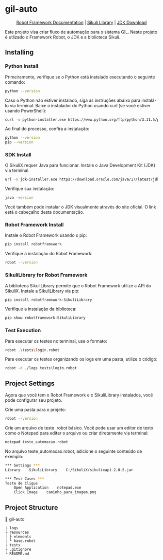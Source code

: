 # gil-auto

<p align="center">
  <a href="https://robotframework.org/robotframework/latest/RobotFrameworkUserGuide.html">Robot Framework Documentation</a> |
  <a href="https://rainmanwy.github.io/robotframework-SikuliLibrary/doc/SikuliLibrary.html">Sikuli Library</a> |
  <a href="https://www.oracle.com/br/java/technologies/downloads/">JDK Download</a>
</p>

Este projeto visa criar fluxo de automação para o sistema GIL. Neste projeto é utlizado o Framework Robot, o JDK e a biblioteca Sikuli.

## Installing

### Python Install

Primeiramente, verifique se o Python está instalado executando o seguinte comando:
```bash
python --version
```

Caso o Python não estiver instalado, siga as instruções abaixo para instalá-lo via terminal. Baixe o instalador do Python usando curl (se você estiver usando PowerShell):
```bash
curl -o python-installer.exe https://www.python.org/ftp/python/3.11.5/python-3.11.5-amd64.exe
```
Ao final do processo, confira a instalação:
```bash
python --version
pip --version
```

### SDK Install

O SikuliX requer Java para funcionar. Instale o Java Development Kit (JDK) via terminal.
```bash
url -o jdk-installer.exe https://download.oracle.com/java/17/latest/jdk-17_windows-x64_bin.exe
```

Verifique sua instalação:
```bash
java -version
```

Você também pode instalar o JDK visualmente através do site oficial. O link está o cabeçalho desta documentação.

### Robot Framework Install

Instale o Robot Framework usando o pip:
```bash
pip install robotframework
```

Verifique a instalação do Robot Framework:
```bash
robot --version
```

### SikuliLibrary for Robot Framework

A biblioteca SikuliLibrary permite que o Robot Framework utilize a API do SikuliX. Instale a SikuliLibrary via pip:
```bash
pip install robotframework-SikuliLibrary
```

Verifique a instalação da biblioteca:
```bash
pip show robotframework-SikuliLibrary
```

### Test Execution

Para executar os testes no terminal, use o formato:
```bash
robot .\tests\login.robot
```

Para executar os testes organizando os logs em uma pasta, utilize o código:
```bash
robot -d ./logs tests\login.robot
```

## Project Settings

Agora que você tem o Robot Framework e o SikuliLibrary instalados, você pode configurar seu projeto.

Crie uma pasta para o projeto:
```bash
robot --version
```

Crie um arquivo de teste .robot básico. Você pode usar um editor de texto como o Notepad para editar o arquivo ou criar diretamente via terminal:
```bash
notepad teste_automacao.robot
```

No arquivo teste_automacao.robot, adicione o seguinte conteúdo de exemplo:
```bash
*** Settings ***
Library    SikuliLibrary    C:/SikuliX/sikulixapi-2.0.5.jar

*** Test Cases ***
Teste de Clique
    Open Application    notepad.exe
    Click Image    caminho_para_imagem.png
```

## Project Structure

:file_folder: gil-auto
```text
├ logs
├ resources
| ├ elements
| └ base.robot
├ tests
├ .gitignore
└ README.md
```
